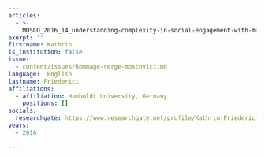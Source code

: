 ```yaml
---
articles:
  - >-
    MOSCO_2016_14_understanding-complexity-in-social-engagement-with-multiculturalism
exerpt: ''
firstname: Kathrin
is_institution: false
issue:
  - content/issues/hommage-serge-moscovici.md
language:  English
lastname: Friederici
affiliations:
  - affiliation: Humboldt University, Germany
    positions: []
socials:
  researchgate: https://www.researchgate.net/profile/Kathrin-Friederici
years:
  - 2016

---
```

